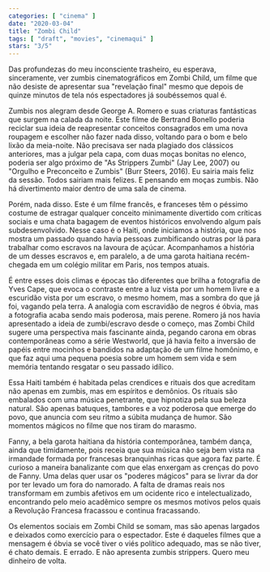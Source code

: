 ```yaml
---
categories: [ "cinema" ]
date: "2020-03-04"
title: "Zombi Child"
tags: [ "draft", "movies", "cinemaqui" ]
stars: "3/5"
---
```

Das profundezas do meu inconsciente trasheiro, eu esperava, sinceramente, ver zumbis cinematográficos em Zombi Child, um filme que não desiste de apresentar sua "revelação final" mesmo que depois de quinze minutos de tela nós espectadores já soubéssemos qual é.

Zumbis nos alegram desde George A. Romero e suas criaturas fantásticas que surgem na calada da noite. Este filme de Bertrand Bonello poderia reciclar sua ideia de reapresentar conceitos consagrados em uma nova roupagem e escolher não fazer nada disso, voltando para o bom e belo lixão da meia-noite. Não precisava ser nada plagiado dos clássicos anteriores, mas a julgar pela capa, com duas moças bonitas no elenco, poderia ser algo próximo de "As Strippers Zumbi" (Jay Lee, 2007) ou "Orgulho e Preconceito e Zumbis" (Burr Steers, 2016). Eu sairia mais feliz da sessão. Todos sairiam mais felizes. E pensando em moças zumbis. Não há divertimento maior dentro de uma sala de cinema.

Porém, nada disso. Este é um filme francês, e franceses têm o péssimo costume de estragar qualquer conceito minimamente divertido com críticas sociais e uma chata bagagem de eventos históricos envolvendo algum país subdesenvolvido. Nesse caso é o Haiti, onde iniciamos a história, que nos mostra um passado quando havia pessoas zumbificando outras por lá para trabalhar como escravos na lavoura de açúcar. Acompanhamos a história de um desses escravos e, em paralelo, a de uma garota haitiana recém-chegada em um colégio militar em Paris, nos tempos atuais.

É entre esses dois climas e épocas tão diferentes que brilha a fotografia de Yves Cape, que evoca o contraste entre a luz vista por um homem livre e a escuridão vista por um escravo, o mesmo homem, mas a sombra do que já foi, vagando pela terra. A analogia com escravidão de negros é óbvia, mas a fotografia acaba sendo mais poderosa, mais perene. Romero já nos havia apresentado a ideia de zumbi/escravo desde o começo, mas Zombi Child sugere uma perspectiva mais fascinante ainda, pegando carona em obras contemporâneas como a série Westworld, que já havia feito a inversão de papéis entre mocinhos e bandidos na adaptação de um filme homônimo, e que faz aqui uma pequena poesia sobre um homem sem vida e sem memória tentando resgatar o seu passado idílico.

Essa Haiti também é habitada pelas crendices e rituais dos que acreditam não apenas em zumbis, mas em espíritos e demônios. Os rituais são embalados com uma música penetrante, que hipnotiza pela sua beleza natural. São apenas batuques, tambores e a voz poderosa que emerge do povo, que anuncia com seu ritmo a súbita mudança de humor. São momentos mágicos no filme que nos tiram do marasmo.

Fanny, a bela garota haitiana da história contemporânea, também dança, ainda que timidamente, pois receia que sua música não seja bem vista na irmandade formada por francesas branquinhas ricas que agora faz parte. É curioso a maneira banalizante com que elas enxergam as crenças do povo de Fanny. Uma delas quer usar os "poderes mágicos" para se livrar da dor por ter levado um fora do namorado. A falta de dramas reais nos transformam em zumbis afetivos em um ocidente rico e intelectualizado, encontrando pelo meio acadêmico sempre os mesmos motivos pelos quais a Revolução Francesa fracassou e continua fracassando.

Os elementos sociais em Zombi Child se somam, mas são apenas largados e deixados como exercício para o espectador. Este é daqueles filmes que a mensagem é óbvia se você tiver o viés político adequado, mas se não tiver, é chato demais. E errado. E não apresenta zumbis strippers. Quero meu dinheiro de volta.
